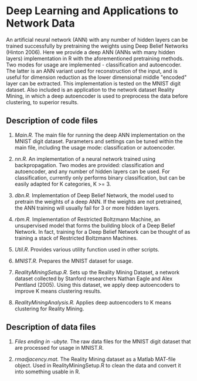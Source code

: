 # Deep Learning and Applications to Network Data
An artificial neural network (ANN) with any number of hidden layers can be trained successfully by pretraining the weights using Deep Belief Networks (Hinton 2006). Here we provide a deep ANN (ANNs with many hidden layers) implementation in R with the aforementioned pretraining methods. Two modes for usage are implemented - classification and autoencoder. The latter is an ANN variant used for reconstruction of the input, and is useful for dimension reduction as the lower dimensional middle "encoded" layer can be extracted. This implementation is tested on the MNIST digit dataset. Also included is an application to the network dataset Reality Mining, in which a deep autoencoder is used to preprocess the data before clustering, to superior results.  

## Description of code files
1. *Main.R.* The main file for running the deep ANN implementation on the MNIST digit dataset. Parameters and settings can be tuned within the main file, including the usage mode: classification or autoencoder. 

2. *nn.R.* An implementation of a neural network trained using backpropagation. Two modes are provided: classification and autoencoder, and any number of hidden layers can be used. For classification, currently only performs binary classification, but can be easily adapted for K categories, K >= 3. 

3. *dbn.R.* Implementation of Deep Belief Network, the model used to pretrain the weights of a deep ANN. If the weights are not pretrained, the ANN training will usually fail for 3 or more hidden layers. 

4. *rbm.R.* Implementation of Restricted Boltzmann Machine, an unsupervised model that forms the building block of a Deep Belief Network. In fact, training for a Deep Belief Network can be thought of as training a stack of Restricted Boltzmann Machines. 

5. *Util.R.* Provides various utility function used in other scripts. 

6. *MNIST.R.* Prepares the MNIST dataset for usage. 

7. *RealityMiningSetup.R.* Sets up the Reality Mining Dataset, a network dataset collected by Stanford researchers Nathan Eagle and Alex Pentland (2005). Using this dataset, we apply deep autoencoders to improve K means clustering results. 

8. *RealityMiningAnalysis.R.* Applies deep autoencoders to K means clustering for Reality Mining. 

## Description of data files

1. *Files ending in -ubyte.* The raw data files for the MNIST digit dataset that are processed for usage in MNIST.R. 

2. *rmadjacency.mat.* The Reality Mining dataset as a Matlab MAT-file object. Used in RealityMiningSetup.R to clean the data and convert it into something usable in R.  
